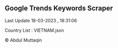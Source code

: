 

## Google Trends Keywords Scraper 
 
Last Update 18-03-2023 , 18:31:06

Country List :
VIETNAM.json



© Abdul Muttaqin 
